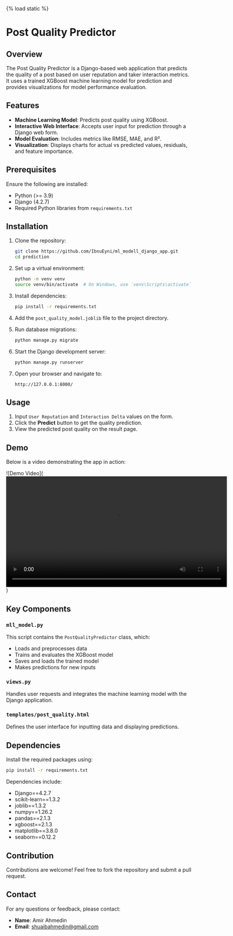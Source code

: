 {% load static %}
# Post Quality Predictor

## Overview
The Post Quality Predictor is a Django-based web application that predicts the quality of a post based on user reputation and taker interaction metrics. It uses a trained XGBoost machine learning model for prediction and provides visualizations for model performance evaluation.

## Features
- **Machine Learning Model**: Predicts post quality using XGBoost.
- **Interactive Web Interface**: Accepts user input for prediction through a Django web form.
- **Model Evaluation**: Includes metrics like RMSE, MAE, and R².
- **Visualization**: Displays charts for actual vs predicted values, residuals, and feature importance.

## Prerequisites
Ensure the following are installed:

- Python (>= 3.9)
- Django (4.2.7)
- Required Python libraries from `requirements.txt`

## Installation

1. Clone the repository:
   ```bash
   git clone https://github.com/IbnuEyni/ml_modell_django_app.git
   cd prediction
   ```

2. Set up a virtual environment:
   ```bash
   python -m venv venv
   source venv/bin/activate  # On Windows, use `venv\Scripts\activate`
   ```

3. Install dependencies:
   ```bash
   pip install -r requirements.txt
   ```

4. Add the `post_quality_model.joblib` file to the project directory.

5. Run database migrations:
   ```bash
   python manage.py migrate
   ```

6. Start the Django development server:
   ```bash
   python manage.py runserver
   ```

7. Open your browser and navigate to:
   ```
   http://127.0.0.1:8000/
   ```

## Usage

1. Input `User Reputation` and `Interaction Delta` values on the form.
2. Click the **Predict** button to get the quality prediction.
3. View the predicted post quality on the result page.

## Demo

Below is a video demonstrating the app in action:

![Demo Video](
<video width="600" controls>
  <source src="{% static 'videos/ml_model_django_app.mp4' %}" type="video/mp4">
  Your browser does not support the video tag.
</video>
) 


## Key Components

### `mll_model.py`
This script contains the `PostQualityPredictor` class, which:
- Loads and preprocesses data
- Trains and evaluates the XGBoost model
- Saves and loads the trained model
- Makes predictions for new inputs

### `views.py`
Handles user requests and integrates the machine learning model with the Django application.

### `templates/post_quality.html`
Defines the user interface for inputting data and displaying predictions.

## Dependencies
Install the required packages using:
```bash
pip install -r requirements.txt
```

Dependencies include:
- Django==4.2.7
- scikit-learn==1.3.2
- joblib==1.3.2
- numpy==1.26.2
- pandas==2.1.3
- xgboost==2.1.3
- matplotlib==3.8.0
- seaborn==0.12.2

## Contribution
Contributions are welcome! Feel free to fork the repository and submit a pull request.

## Contact
For any questions or feedback, please contact:
- **Name**: Amir Ahmedin
- **Email**: shuaibahmedin@gmail.com


